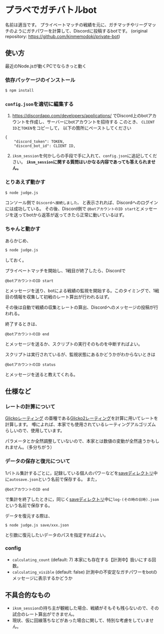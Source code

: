 # プラベでガチバトルbot
名前は適当です。
プライベートマッチの戦績を元に、ガチマッチやリーグマッチのようにガチパワーを計算して、Discordに投稿するbotです。
(original repository: https://github.com/kinmemodoki/private-bot)

## 使い方
最近のNode.jsが動くPCでならきっと動く
### 依存パッケージのインストール
```bash
$ npm install
```
### `config.json`を適切に編集する
1. https://discordapp.com/developers/applications/ でDiscord上のbotアカウントを作成し、サーバーにbotアカウントを招待する
このとき、 `CLIENT ID`と`TOKEN`をコピーして， 以下の箇所にペーストしてください

```
{
    "discord_token": TOKEN,
    "discord_bot_id": CLIENT ID,
```

2. `iksm_session`を何かしらの手段で手に入れて、`config.json`に追記してください。 **`iksm_session`に関する質問はいかなる内容であっても答えられません。**

### とりあえず動かす
```bash
$ node judge.js
```
コンソール側で `Discordへ接続しました。` と表示されれば、Discordへのログインには成功している。
その後、Discord側で ``@botアカウントのID start``とメッセージを送ってbotから返答が返ってきたら正常に動いているはず。

### ちゃんと動かす
あらかじめ、
```bash
$ node judge.js
```
しておく。

プライベートマッチを開始し、1戦目が終了したら、Discordで
```
@botアカウントのID start
```
とメッセージを送り、botによる戦績の監視を開始する。このタイミングで、1戦目の情報を収集して初戦のレート算出が行われるはず。

その後は自動で戦績の収集とレートの算出、Discordへのメッセージの投稿が行われる。

終了するときは、
```
@botアカウントのID end
```
とメッセージを送るか、スクリプトの実行そのものを中断すればよい。

スクリプトは実行されているが、監視状態にあるかどうかがわからないときは
```
@botアカウントのID status
```
とメッセージを送ると教えてくれる。

## 仕様など
### レートの計算について
[Glickoレーティング](https://ja.wikipedia.org/wiki/%E3%82%B0%E3%83%AA%E3%82%B3%E3%83%AC%E3%83%BC%E3%83%86%E3%82%A3%E3%83%B3%E3%82%B0#%E3%82%B9%E3%83%86%E3%83%83%E3%83%972:_%E6%96%B0%E3%83%AC%E3%83%BC%E3%83%86%E3%82%A3%E3%83%B3%E3%82%B0%E3%81%AE%E7%AE%97%E5%87%BA)
の亜種である[Glicko2レーティング](http://www.glicko.net/glicko/glicko2.pdf)を計算に用いてレートを計算します。
噂によれば、本家でも使用されているレーティングアルゴリズムらしいので、使用しています。

パラメータとか全然調整していないので、本家とは数値の変動が全然違うかもしれません。（多分ちがう）

### データの保存と復元について
1バトル集計するごとに，記録している個人のパワーなどを[saveディレクトリ](save/)中に`autosave.json`という名前で保存する。
また，
```
@botアカウントのID end
```
で集計を終了したときに，同じく[saveディレクトリ](save/)中に`log-(その時の日時).json`という名前で保存する。

データを復元する際は、
```bash
$ node judge.js save/xxx.json
```
と引数に復元したいデータのパスを指定すればよい。

### config
- `calculating_count` (default: 7)
本家にも存在する【計測中】扱いにする回数。
- `calculating_visible` (default: false)
計測中の不安定なガチパワーをbotのメッセージに表示するかどうか

## 不具合的なもの
- `iksm_session`の持ち主が観戦した場合、戦績がそもそも残らないので、その試合のレート算出ができません。
- 現状、仮に回線落ちなどがあった場合に関して、特別な考慮をしていません。
